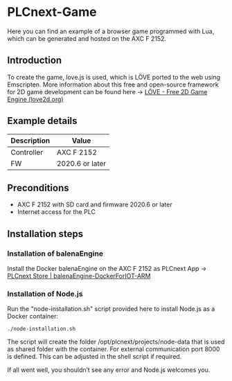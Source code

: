 # PLCnext-Game

Here you can find an example of a browser game programmed with Lua, which can be generated and hosted on the AXC F 2152.

## Introduction

To create the game, love.js is used, which is LÖVE ported to the web using Emscripten. More information about this free and open-source framework for 2D game development can be found here -> [LÖVE - Free 2D Game Engine (love2d.org)](https://love2d.org/)

## Example details

|Description |Value  |
| --- | --- |
|Controller |AXC F 2152 |
|FW |2020.6 or later |

## Preconditions

- AXC F 2152 with SD card and firmware 2020.6 or later
-	Internet access for the PLC

## Installation steps

### Installation of balenaEngine

Install the Docker balenaEngine on the AXC F 2152 as PLCnext App -> [PLCnext Store | balenaEngine-DockerForIOT-ARM](https://www.plcnextstore.com/963)

### Installation of Node.js

Run the "node-installation.sh" script provided here to install Node.js as a Docker container:

```
./node-installation.sh
```
The script will create the folder /opt/plcnext/projects/node-data that is used as shared folder with the container. For external communication port 8000 is defined. This can be adjusted in the shell script if required.

If all went well, you shouldn’t see any error and Node.js welcomes you.
